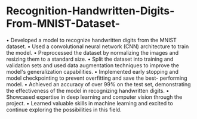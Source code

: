 # Recognition-Handwritten-Digits-From-MNIST-Dataset-

• Developed a model to recognize handwritten digits from the MNIST dataset.
• Used a convolutional neural network (CNN) architecture to train the model.
• Preprocessed the dataset by normalizing the images and resizing them to a standard size.
• Split the dataset into training and validation sets and used data augmentation techniques to improve 
 the model's generalization capabilities.
• Implemented early stopping and model checkpointing to prevent overfitting and save the best- 
 performing model.
• Achieved an accuracy of over 99% on the test set, demonstrating the effectiveness of the model in 
 recognizing handwritten digits.
• Showcased expertise in deep learning and computer vision through the project.
• Learned valuable skills in machine learning and excited to continue exploring the possibilities in this 
  field.
